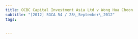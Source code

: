 ```yaml
---
title: OCBC Capital Investment Asia Ltd v Wong Hua Choon 
subtitle: "[2012] SGCA 54 / 28\_September\_2012"
tags:


---
```


